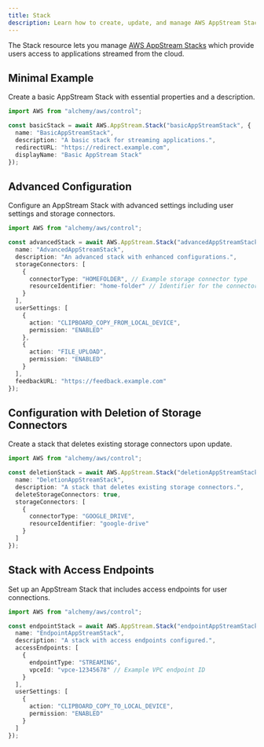```yaml
---
title: Stack
description: Learn how to create, update, and manage AWS AppStream Stacks using Alchemy Cloud Control.
---
```



The Stack resource lets you manage [AWS AppStream Stacks](https://docs.aws.amazon.com/appstream/latest/userguide/) which provide users access to applications streamed from the cloud.

## Minimal Example

Create a basic AppStream Stack with essential properties and a description.

```ts
import AWS from "alchemy/aws/control";

const basicStack = await AWS.AppStream.Stack("basicAppStreamStack", {
  name: "BasicAppStreamStack",
  description: "A basic stack for streaming applications.",
  redirectURL: "https://redirect.example.com",
  displayName: "Basic AppStream Stack"
});
```

## Advanced Configuration

Configure an AppStream Stack with advanced settings including user settings and storage connectors.

```ts
import AWS from "alchemy/aws/control";

const advancedStack = await AWS.AppStream.Stack("advancedAppStreamStack", {
  name: "AdvancedAppStreamStack",
  description: "An advanced stack with enhanced configurations.",
  storageConnectors: [
    {
      connectorType: "HOMEFOLDER", // Example storage connector type
      resourceIdentifier: "home-folder" // Identifier for the connector
    }
  ],
  userSettings: [
    {
      action: "CLIPBOARD_COPY_FROM_LOCAL_DEVICE",
      permission: "ENABLED"
    },
    {
      action: "FILE_UPLOAD",
      permission: "ENABLED"
    }
  ],
  feedbackURL: "https://feedback.example.com"
});
```

## Configuration with Deletion of Storage Connectors

Create a stack that deletes existing storage connectors upon update.

```ts
import AWS from "alchemy/aws/control";

const deletionStack = await AWS.AppStream.Stack("deletionAppStreamStack", {
  name: "DeletionAppStreamStack",
  description: "A stack that deletes existing storage connectors.",
  deleteStorageConnectors: true,
  storageConnectors: [
    {
      connectorType: "GOOGLE_DRIVE",
      resourceIdentifier: "google-drive"
    }
  ]
});
```

## Stack with Access Endpoints

Set up an AppStream Stack that includes access endpoints for user connections.

```ts
import AWS from "alchemy/aws/control";

const endpointStack = await AWS.AppStream.Stack("endpointAppStreamStack", {
  name: "EndpointAppStreamStack",
  description: "A stack with access endpoints configured.",
  accessEndpoints: [
    {
      endpointType: "STREAMING",
      vpceId: "vpce-12345678" // Example VPC endpoint ID
    }
  ],
  userSettings: [
    {
      action: "CLIPBOARD_COPY_TO_LOCAL_DEVICE",
      permission: "ENABLED"
    }
  ]
});
```
